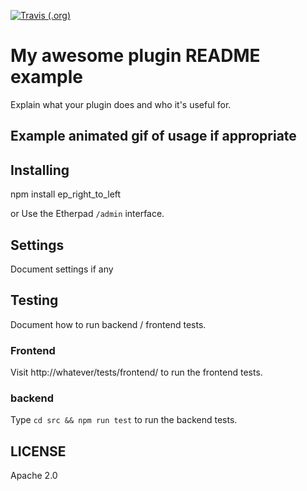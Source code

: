 [![Travis (.org)](https://api.travis-ci.org/johnyma22/ep_right_to_left.git.svg?branch=develop)](https://travis-ci.org/github/johnyma22/ep_right_to_left.git)

# My awesome plugin README example
Explain what your plugin does and who it's useful for.

## Example animated gif of usage if appropriate

## Installing
npm install ep_right_to_left

or Use the Etherpad ``/admin`` interface.

## Settings
Document settings if any

## Testing
Document how to run backend / frontend tests.

### Frontend

Visit http://whatever/tests/frontend/ to run the frontend tests.

### backend

Type ``cd src && npm run test`` to run the backend tests.

## LICENSE
Apache 2.0
